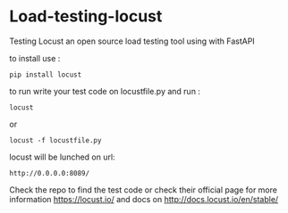 # Load-testing-locust

Testing Locust an open source load testing tool using with FastAPI

to install use :
```
pip install locust
```

to run write your test code on locustfile.py and run :
```
locust
```
or

```
locust -f locustfile.py
```
locust will be lunched on url:
```
http://0.0.0.0:8089/
```
Check the repo to find the test code or check their official page for more information https://locust.io/  and docs on http://docs.locust.io/en/stable/
